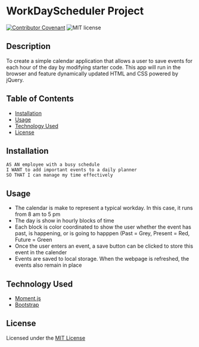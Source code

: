 # WorkDayScheduler Project

[![Contributor Covenant](https://img.shields.io/badge/Contributor%20Covenant-2.0-4baaaa.svg)](code_of_conduct.md)
![MIT license](https://img.shields.io/badge/license-MIT-success)

## Description

To create a simple calendar application that allows a user to save events for each hour of the day by modifying starter code. This app will run in the browser and feature dynamically updated HTML and CSS powered by jQuery.

## Table of Contents

* [Installation](#installation)
* [Usage](#usage)
* [Technology Used](#technologyused)
* [License](#license)

## Installation 

```
AS AN employee with a busy schedule
I WANT to add important events to a daily planner
SO THAT I can manage my time effectively
```

## Usage

- The calendar is make to represent a typical workday. In this case, it runs from 8 am to 5 pm 
- The day is show in hourly blocks of time
- Each block is color coordinated to show the user whether the event has past, is happening, or is going to happpen (Past = Grey, Present = Red, Future = Green
- Once the user enters an event, a save button can be clicked to store this event in the calender
- Events are saved to local storage. When the webpage is refreshed, the events also remain in place

## Technology Used

* [Moment.js](https://momentjs.com/)
* [Bootstrap](https://getboostrap.com)

## License

Licensed under the [MIT License](license.txt)